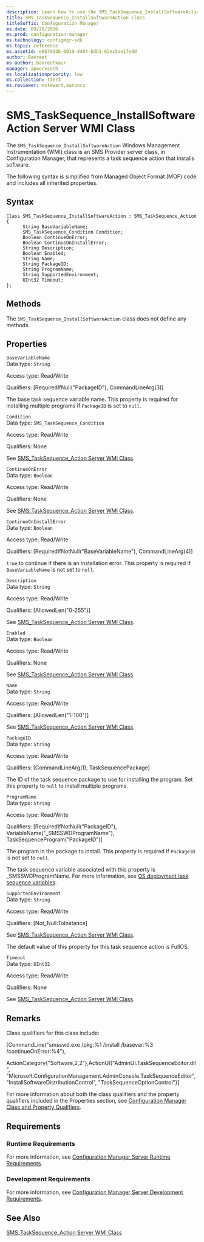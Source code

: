 ```yaml
---
description: Learn how to use the SMS_TaskSequence_InstallSoftwareAction class to represent task sequence actions that install software.
title: SMS_TaskSequence_InstallSoftwareAction Class
titleSuffix: Configuration Manager
ms.date: 09/20/2016
ms.prod: configuration-manager
ms.technology: configmgr-sdk
ms.topic: reference
ms.assetid: e6679d3b-6019-4404-bdb1-62ec5ae17edd
author: Banreet
ms.author: banreetkaur
manager: apoorvseth
ms.localizationpriority: low
ms.collection: tier3
ms.reviewer: mstewart,aaroncz 
---
```

# SMS_TaskSequence_InstallSoftwareAction Server WMI Class
The `SMS_TaskSequence_InstallSoftwareAction` Windows Management Instrumentation (WMI) class is an SMS Provider server class, in Configuration Manager, that represents a task sequence action that installs software.  

 The following syntax is simplified from Managed Object Format (MOF) code and includes all inherited properties.  

## Syntax  

```  
Class SMS_TaskSequence_InstallSoftwareAction : SMS_TaskSequence_Action  
{  
      String BaseVariableName;  
      SMS_TaskSequence_Condition Condition;  
      Boolean ContinueOnError;  
      Boolean ContinueOnInstallError;  
      String Description;  
      Boolean Enabled;  
      String Name;  
      String PackageID;  
      String ProgramName;  
      String SupportedEnvironment;  
      UInt32 Timeout;  
};  
```  

## Methods  
 The `SMS_TaskSequence_InstallSoftwareAction` class does not define any methods.  

## Properties  
 `BaseVariableName`  
 Data type: `String`  

 Access type: Read/Write  

 Qualifiers: [RequiredIfNull("PackageID"), CommandLineArg(3)]  

 The base task sequence variable name. This property is required for installing multiple programs if `PackageID` is set to `null`.  

 `Condition`  
 Data type: `SMS_TaskSequence_Condition`  

 Access type: Read/Write  

 Qualifiers: None  

 See [SMS_TaskSequence_Action Server WMI Class](../../../develop/reference/osd/sms_tasksequence_action-server-wmi-class.md).  

 `ContinueOnError`  
 Data type: `Boolean`  

 Access type: Read/Write  

 Qualifiers: None  

 See [SMS_TaskSequence_Action Server WMI Class](../../../develop/reference/osd/sms_tasksequence_action-server-wmi-class.md).  

 `ContinueOnInstallError`  
 Data type: `Boolean`  

 Access type: Read/Write  

 Qualifiers: [RequiredIfNotNull("BaseVariableName"), CommandLineArg(4)]  

 `true` to continue if there is an installation error. This property is required if `BaseVariableName` is not set to `null`.  

 `Description`  
 Data type: `String`  

 Access type: Read/Write  

 Qualifiers: [AllowedLen("0-255")]  

 See [SMS_TaskSequence_Action Server WMI Class](../../../develop/reference/osd/sms_tasksequence_action-server-wmi-class.md).  

 `Enabled`  
 Data type: `Boolean`  

 Access type: Read/Write  

 Qualifiers: None  

 See [SMS_TaskSequence_Action Server WMI Class](../../../develop/reference/osd/sms_tasksequence_action-server-wmi-class.md).  

 `Name`  
 Data type: `String`  

 Access type: Read/Write  

 Qualifiers: [AllowedLen("1-100")]  

 See [SMS_TaskSequence_Action Server WMI Class](../../../develop/reference/osd/sms_tasksequence_action-server-wmi-class.md).  

 `PackageID`  
 Data type: `String`  

 Access type: Read/Write  

 Qualifiers: [CommandLineArg(1), TaskSequencePackage]  

 The ID of the task sequence package to use for installing the program. Set this property to `null` to install multiple programs.  

 `ProgramName`  
 Data type: `String`  

 Access type: Read/Write  

 Qualifiers: [RequiredIfNotNull("PackageID"), VariableName("_SMSSWDProgramName"), TaskSequenceProgram("PackageID")]  

 The program in the package to install. This property is required if `PackageID` is not set to `null`.  

 The task sequence variable associated with this property is _SMSSWDProgramName. For more information, see [OS deployment task sequence variables](../../../osd/understand/task-sequence-variables.md).  

 `SupportedEnvironment`  
 Data type: `String`  

 Access type: Read/Write  

 Qualifiers: [Not_Null:ToInstance]  

 See [SMS_TaskSequence_Action Server WMI Class](../../../develop/reference/osd/sms_tasksequence_action-server-wmi-class.md).  

 The default value of this property for this task sequence action is FullOS.  

 `Timeout`  
 Data type: `UInt32`  

 Access type: Read/Write  

 Qualifiers: None  

 See [SMS_TaskSequence_Action Server WMI Class](../../../develop/reference/osd/sms_tasksequence_action-server-wmi-class.md).  

## Remarks  
 Class qualifiers for this class include:  

 [CommandLine("smsswd.exe /pkg:%1 /install /basevar:%3 /continueOnError:%4"),  

 ActionCategory{"Software,2,2"},ActionUI{"AdminUI.TaskSequenceEditor.dll", "Microsoft.ConfigurationManagement.AdminConsole.TaskSequenceEditor", "InstallSoftwareDistributionControl", "TaskSequenceOptionControl"}]  

 For more information about both the class qualifiers and the property qualifiers included in the Properties section, see [Configuration Manager Class and Property Qualifiers](../../../develop/reference/misc/class-and-property-qualifiers.md).  

## Requirements  

### Runtime Requirements  
 For more information, see [Configuration Manager Server Runtime Requirements](../../../develop/core/reqs/server-runtime-requirements.md).  

### Development Requirements  
 For more information, see [Configuration Manager Server Development Requirements](../../../develop/core/reqs/server-development-requirements.md).  

## See Also  
 [SMS_TaskSequence_Action Server WMI Class](../../../develop/reference/osd/sms_tasksequence_action-server-wmi-class.md)
